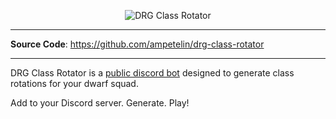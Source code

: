 <p align="center">
  <img src="https://res.cloudinary.com/cocktail-api/image/upload/v1670930793/drf_class_rotator/DRGClassRotator_2_govxio.png" alt="DRG Class Rotator">
</p>

---

**Source Code**: https://github.com/ampetelin/drg-class-rotator

---

DRG Class Rotator is a <a href="https://discord.com/api/oauth2/authorize?client_id=1049727039504126002&permissions=2048&scope=bot">public discord bot</a> designed to generate class rotations for your dwarf squad.

Add to your Discord server. Generate. Play!
